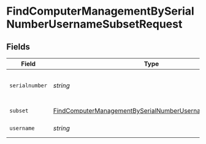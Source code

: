 # FindComputerManagementBySerialNumberUsernameSubsetRequest


## Fields

| Field                                                                                                                                           | Type                                                                                                                                            | Required                                                                                                                                        | Description                                                                                                                                     |
| ----------------------------------------------------------------------------------------------------------------------------------------------- | ----------------------------------------------------------------------------------------------------------------------------------------------- | ----------------------------------------------------------------------------------------------------------------------------------------------- | ----------------------------------------------------------------------------------------------------------------------------------------------- |
| `serialnumber`                                                                                                                                  | *string*                                                                                                                                        | :heavy_check_mark:                                                                                                                              | Computer serial number to filter by                                                                                                             |
| `subset`                                                                                                                                        | [FindComputerManagementBySerialNumberUsernameSubsetSubset](../../models/operations/findcomputermanagementbyserialnumberusernamesubsetsubset.md) | :heavy_check_mark:                                                                                                                              | Subset to filter by                                                                                                                             |
| `username`                                                                                                                                      | *string*                                                                                                                                        | :heavy_check_mark:                                                                                                                              | Username to filter by                                                                                                                           |